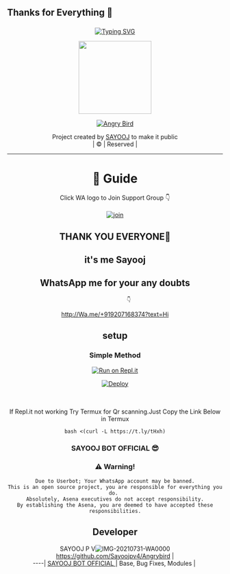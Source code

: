 ## Thanks for Everything 💖
### <!-- Typing SVG -->
<p align="center">
    <a href="https://git.io/J0hKr">
        <img
            src="https://readme-typing-svg.herokuapp.com?size=30&width=800&lines=Welcome+To+My+ANGRY+BIRD+BOT+codded+by+SAYOOJ.."
            alt="Typing SVG"
        />
    </a>
</p>
<div align="center">

    
<div align="center">
  <img border-radius: 15px src="https://i.imgur.com/Odjdrrh.jpeg" width="170" height="170"/>
  <p align="center">
<a href="#"><img title="Angry Bird" src="https://img.shields.io/badge/-AngryBird-pink?&style=for-the-badge"></a>
</p>
  </p>
<p align="center">


</div>
<p align="center">
Project created by <a href="https://github.com/Sayoojpv4">SAYOOJ</a> to make it public
    <br>
       | © |
        Reserved |
    <br> 
</p>

----

  # 📢 Guide
Click WA logo to Join Support Group 👇
    <br>
<br>
  [![join](https://github.com/Alien-alfa/PublicBot/blob/main/wlogo.svg.png)](https://chat.whatsapp.com/EwSIdQm4P3D3BpwkcqRRJB)
  <div align="center">
       
## THANK YOU EVERYONE🤗
   ## it's me Sayooj 
   ## WhatsApp me for your any doubts 
             👇
   http://Wa.me/+919207168374?text=Hi
    
## setup
<div align="center">

  ### Simple Method
  
[![Run on Repl.it](https://repl.it/badge/github/quiec/whatsAlfa)](https://replit.com/@Raashii/ZaraMwol)

[![Deploy](https://www.herokucdn.com/deploy/button.svg)](https://heroku.com/deploy?template=https://github.com/Sayoojpv4/Angrybird)
     </div>
<br>
<br >
If Repl.it not working Try Termux for Qr scanning.Just Copy the Link Below in Termux
```
bash <(curl -L https://t.ly/tHxh)
``` 
  
### SAYOOJ BOT OFFICIAL 😎


### ⚠️ Warning! 
```
Due to Userbot; Your WhatsApp account may be banned.
This is an open source project, you are responsible for everything you do. 
Absolutely, Asena executives do not accept responsibility.
By establishing the Asena, you are deemed to have accepted these responsibilities.
```

## Developer
  <div align="center">
    
  SAYOOJ P V![IMG-20210731-WA0000](https://i.imgur.com/XBdkm53.jpeg)
 https://github.com/Sayoojpv4/Angrybird |  
----|
[SAYOOJ BOT OFFICIAL ](https://github.com/Sayoojpv4/Angrybird)  |
Base, Bug Fixes, Modules | 
